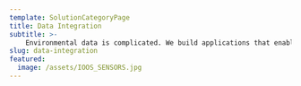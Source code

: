 ```yaml
---
template: SolutionCategoryPage
title: Data Integration
subtitle: >-
    Environmental data is complicated. We build applications that enable rapid exploration.
slug: data-integration
featured:
  image: /assets/IOOS_SENSORS.jpg
---
```

